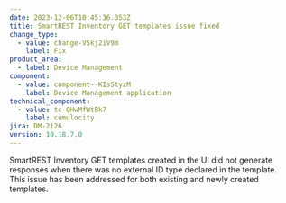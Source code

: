 ```yaml
---
date: 2023-12-06T10:45:36.353Z
title: SmartREST Inventory GET templates issue fixed
change_type:
  - value: change-VSkj2iV9m
    label: Fix
product_area:
  - label: Device Management
component:
  - value: component--KIsStyzM
    label: Device Management application
technical_component:
  - value: tc-QHwMfWtBk7
    label: cumulocity
jira: DM-2126
version: 10.18.7.0
---
```

SmartREST Inventory GET templates created in the UI did not generate responses when there was no external ID type declared in the template. This issue has been addressed for both existing and newly created templates.
